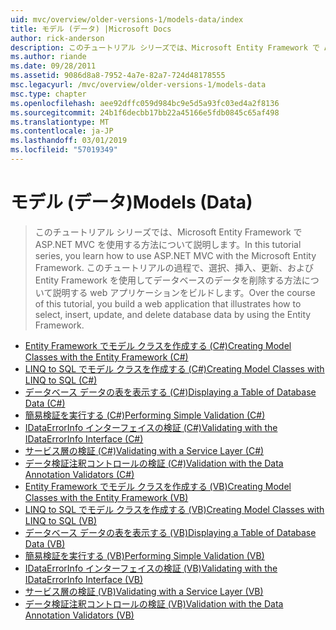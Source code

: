 ```yaml
---
uid: mvc/overview/older-versions-1/models-data/index
title: モデル (データ) |Microsoft Docs
author: rick-anderson
description: このチュートリアル シリーズでは、Microsoft Entity Framework で ASP.NET MVC を使用する方法について説明します。 このチュートリアルの過程で、web アプリケーションを構築しています.
ms.author: riande
ms.date: 09/28/2011
ms.assetid: 9086d8a8-7952-4a7e-82a7-724d48178555
msc.legacyurl: /mvc/overview/older-versions-1/models-data
msc.type: chapter
ms.openlocfilehash: aee92dffc059d984bc9e5d5a93fc03ed4a2f8136
ms.sourcegitcommit: 24b1f6decbb17bb22a45166e5fdb0845c65af498
ms.translationtype: MT
ms.contentlocale: ja-JP
ms.lasthandoff: 03/01/2019
ms.locfileid: "57019349"
---
```

<a name="models-data"></a><span data-ttu-id="e974b-104">モデル (データ)</span><span class="sxs-lookup"><span data-stu-id="e974b-104">Models (Data)</span></span>
====================
> <span data-ttu-id="e974b-105">このチュートリアル シリーズでは、Microsoft Entity Framework で ASP.NET MVC を使用する方法について説明します。</span><span class="sxs-lookup"><span data-stu-id="e974b-105">In this tutorial series, you learn how to use ASP.NET MVC with the Microsoft Entity Framework.</span></span> <span data-ttu-id="e974b-106">このチュートリアルの過程で、選択、挿入、更新、および Entity Framework を使用してデータベースのデータを削除する方法について説明する web アプリケーションをビルドします。</span><span class="sxs-lookup"><span data-stu-id="e974b-106">Over the course of this tutorial, you build a web application that illustrates how to select, insert, update, and delete database data by using the Entity Framework.</span></span>


- [<span data-ttu-id="e974b-107">Entity Framework でモデル クラスを作成する (C#)</span><span class="sxs-lookup"><span data-stu-id="e974b-107">Creating Model Classes with the Entity Framework (C#)</span></span>](creating-model-classes-with-the-entity-framework-cs.md)
- [<span data-ttu-id="e974b-108">LINQ to SQL でモデル クラスを作成する (C#)</span><span class="sxs-lookup"><span data-stu-id="e974b-108">Creating Model Classes with LINQ to SQL (C#)</span></span>](creating-model-classes-with-linq-to-sql-cs.md)
- [<span data-ttu-id="e974b-109">データベース データの表を表示する (C#)</span><span class="sxs-lookup"><span data-stu-id="e974b-109">Displaying a Table of Database Data (C#)</span></span>](displaying-a-table-of-database-data-cs.md)
- [<span data-ttu-id="e974b-110">簡易検証を実行する (C#)</span><span class="sxs-lookup"><span data-stu-id="e974b-110">Performing Simple Validation (C#)</span></span>](performing-simple-validation-cs.md)
- [<span data-ttu-id="e974b-111">IDataErrorInfo インターフェイスの検証 (C#)</span><span class="sxs-lookup"><span data-stu-id="e974b-111">Validating with the IDataErrorInfo Interface (C#)</span></span>](validating-with-the-idataerrorinfo-interface-cs.md)
- [<span data-ttu-id="e974b-112">サービス層の検証 (C#)</span><span class="sxs-lookup"><span data-stu-id="e974b-112">Validating with a Service Layer (C#)</span></span>](validating-with-a-service-layer-cs.md)
- [<span data-ttu-id="e974b-113">データ検証注釈コントロールの検証 (C#)</span><span class="sxs-lookup"><span data-stu-id="e974b-113">Validation with the Data Annotation Validators (C#)</span></span>](validation-with-the-data-annotation-validators-cs.md)
- [<span data-ttu-id="e974b-114">Entity Framework でモデル クラスを作成する (VB)</span><span class="sxs-lookup"><span data-stu-id="e974b-114">Creating Model Classes with the Entity Framework (VB)</span></span>](creating-model-classes-with-the-entity-framework-vb.md)
- [<span data-ttu-id="e974b-115">LINQ to SQL でモデル クラスを作成する (VB)</span><span class="sxs-lookup"><span data-stu-id="e974b-115">Creating Model Classes with LINQ to SQL (VB)</span></span>](creating-model-classes-with-linq-to-sql-vb.md)
- [<span data-ttu-id="e974b-116">データベース データの表を表示する (VB)</span><span class="sxs-lookup"><span data-stu-id="e974b-116">Displaying a Table of Database Data (VB)</span></span>](displaying-a-table-of-database-data-vb.md)
- [<span data-ttu-id="e974b-117">簡易検証を実行する (VB)</span><span class="sxs-lookup"><span data-stu-id="e974b-117">Performing Simple Validation (VB)</span></span>](performing-simple-validation-vb.md)
- [<span data-ttu-id="e974b-118">IDataErrorInfo インターフェイスの検証 (VB)</span><span class="sxs-lookup"><span data-stu-id="e974b-118">Validating with the IDataErrorInfo Interface (VB)</span></span>](validating-with-the-idataerrorinfo-interface-vb.md)
- [<span data-ttu-id="e974b-119">サービス層の検証 (VB)</span><span class="sxs-lookup"><span data-stu-id="e974b-119">Validating with a Service Layer (VB)</span></span>](validating-with-a-service-layer-vb.md)
- [<span data-ttu-id="e974b-120">データ検証注釈コントロールの検証 (VB)</span><span class="sxs-lookup"><span data-stu-id="e974b-120">Validation with the Data Annotation Validators (VB)</span></span>](validation-with-the-data-annotation-validators-vb.md)
